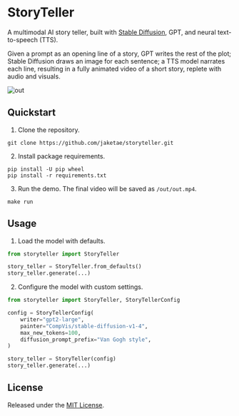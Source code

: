 # StoryTeller

A multimodal AI story teller, built with [Stable Diffusion](https://huggingface.co/spaces/stabilityai/stable-diffusion), GPT, and neural text-to-speech (TTS).

Given a prompt as an opening line of a story, GPT writes the rest of the plot; Stable Diffusion draws an image for each sentence; a TTS model narrates each line, resulting in a fully animated video of a short story, replete with audio and visuals.

![out](https://user-images.githubusercontent.com/25360440/210071764-51ed5872-ba56-4ed0-919b-d9ce65110185.gif)


## Quickstart

1. Clone the repository.

```
git clone https://github.com/jaketae/storyteller.git
```

2. Install package requirements.

```
pip install -U pip wheel
pip install -r requirements.txt
```

3. Run the demo. The final video will be saved as `/out/out.mp4`.

```
make run
```

## Usage

1. Load the model with defaults.

```python
from storyteller import StoryTeller

story_teller = StoryTeller.from_defaults()
story_teller.generate(...)
```

2. Configure the model with custom settings.

```python
from storyteller import StoryTeller, StoryTellerConfig

config = StoryTellerConfig(
    writer="gpt2-large",
    painter="CompVis/stable-diffusion-v1-4",
    max_new_tokens=100,
    diffusion_prompt_prefix="Van Gogh style",
)

story_teller = StoryTeller(config)
story_teller.generate(...)
```

## License

Released under the [MIT License](LICENSE).
